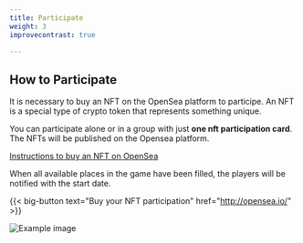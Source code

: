 ```yaml
---
title: Participate
weight: 3
improvecontrast: true

---
```

## How to Participate

It is necessary to buy an NFT on the OpenSea platform to participe. An NFT is a special type of crypto token that represents something unique.

You can participate alone or in a group with just **one nft participation card**. The NFTs will be published on the Opensea platform.

[Instructions to buy an NFT on OpenSea](https://cryptonews.com/guides/how-to-find-buy-and-sell-nfts-on-opensea.htm)

When all available places in the game have been filled, the players will be notified with the start date.

{{< big-button text="Buy your NFT participation" href="http://opensea.io/" >}}

![Example image](/img/card.png)